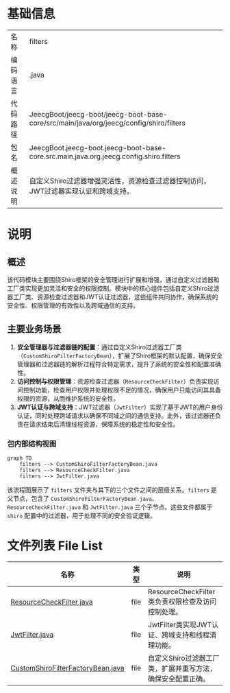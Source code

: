 # 基础信息

|      |      |
|------|------|
| 名称 | filters |
| 编码语言 | .java |
| 代码路径 | JeecgBoot/jeecg-boot/jeecg-boot-base-core/src/main/java/org/jeecg/config/shiro/filters |
| 包名 | JeecgBoot.jeecg-boot.jeecg-boot-base-core.src.main.java.org.jeecg.config.shiro.filters |
| 概述说明 | 自定义Shiro过滤器增强灵活性，资源检查过滤器控制访问，JWT过滤器实现认证和跨域支持。 |

# 说明

## 概述
该代码模块主要围绕Shiro框架的安全管理进行扩展和增强，通过自定义过滤器和工厂类实现更加灵活和安全的权限控制。模块中的核心组件包括自定义Shiro过滤器工厂类、资源检查过滤器和JWT认证过滤器，这些组件共同协作，确保系统的安全性、权限管理的有效性以及跨域通信的支持。

## 主要业务场景
1. **安全管理器与过滤器链的配置**：通过自定义Shiro过滤器工厂类（`CustomShiroFilterFactoryBean`），扩展了Shiro框架的默认配置，确保安全管理器和过滤器链的解析过程符合特定需求，提升了系统的安全性和配置准确性。
2. **访问控制与权限管理**：资源检查过滤器（`ResourceCheckFilter`）负责实现访问控制功能，检查用户权限并处理权限不足的情况，确保用户只能访问其具备权限的资源，从而维护系统的安全性。
3. **JWT认证与跨域支持**：JWT过滤器（`JwtFilter`）实现了基于JWT的用户身份认证，同时处理跨域请求以确保不同域之间的通信支持。此外，该过滤器还负责在请求结束后清理线程资源，保障系统的稳定性和安全性。


### 包内部结构视图

```mermaid
graph TD
    filters --> CustomShiroFilterFactoryBean.java
    filters --> ResourceCheckFilter.java
    filters --> JwtFilter.java
```

该流程图展示了 `filters` 文件夹与其下的三个文件之间的层级关系。`filters` 是父节点，包含了 `CustomShiroFilterFactoryBean.java`、`ResourceCheckFilter.java` 和 `JwtFilter.java` 三个子节点。这些文件都属于 `shiro` 配置中的过滤器，用于处理不同的安全验证逻辑。

# 文件列表 File List

| 名称   | 类型  | 说明 |
|-------|------|-------------|
| [ResourceCheckFilter.java](ResourceCheckFilter.md) | file | ResourceCheckFilter类负责权限检查及访问控制处理。 |
| [JwtFilter.java](JwtFilter.md) | file | JwtFilter类实现JWT认证、跨域支持和线程清理功能。 |
| [CustomShiroFilterFactoryBean.java](CustomShiroFilterFactoryBean.md) | file | 自定义Shiro过滤器工厂类，扩展并重写方法，确保安全配置正确。 |



